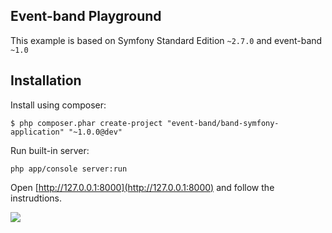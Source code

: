 ## Event-band Playground

This example is based on Symfony Standard Edition `~2.7.0` and event-band `~1.0`

Installation
------------

Install using composer:

```
$ php composer.phar create-project "event-band/band-symfony-application" "~1.0.0@dev"
```

Run built-in server:

```
php app/console server:run
```

Open [http://127.0.0.1:8000](http://127.0.0.1:8000) and follow the instrudtions.

![](https://cloud.githubusercontent.com/assets/104727/9636134/aa60e570-51a2-11e5-8aea-bff633394b92.png)
